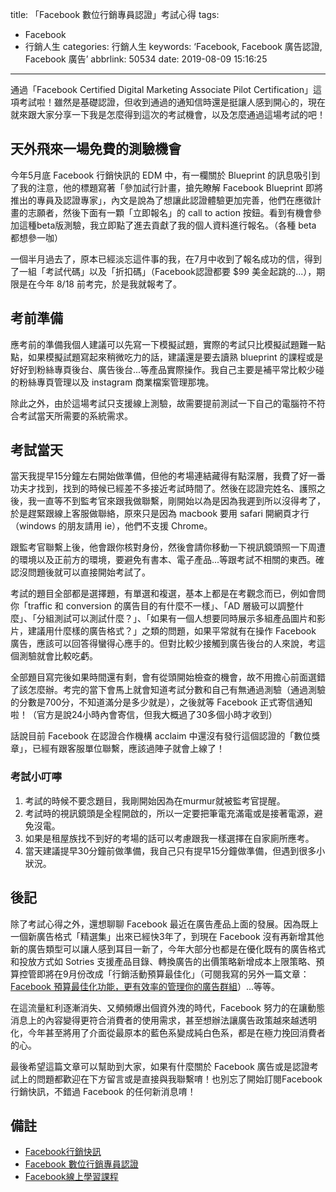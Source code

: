 title: 「Facebook 數位行銷專員認證」考試心得
tags:
  - Facebook
  - 行銷人生
categories: 行銷人生
keywords: ‘Facebook, Facebook 廣告認證, Facebook 廣告’
abbrlink: 50534
date: 2019-08-09 15:16:25
---

通過「Facebook Certified Digital Marketing Associate Pilot Certification」這項考試啦！雖然是基礎認證，但收到通過的通知信時還是挺讓人感到開心的，現在就來跟大家分享一下我是怎麼得到這次的考試機會，以及怎麼通過這場考試的吧！

<!--more-->

## 天外飛來一場免費的測驗機會
今年5月底 Facebook 行銷快訊的 EDM 中，有一欄關於 Blueprint 的訊息吸引到了我的注意，他的標題寫著「參加試行計畫，搶先瞭解 Facebook Blueprint 即將推出的專員及認證專家」，內文是說為了想讓此認證體驗更加完善，他們在應徵計畫的志願者，然後下面有一顆「立即報名」的 call to action 按鈕。看到有機會參加這種beta版測驗，我立即點了進去貢獻了我的個人資料進行報名。（各種 beta 都想參一咖）

一個半月過去了，原本已經淡忘這件事的我，在7月中收到了報名成功的信，得到了一組「考試代碼」以及「折扣碼」（Facebook認證都要 $99 美金起跳的...），期限是在今年 8/18 前考完，於是我就報考了。

## 考前準備
應考前的準備我個人建議可以先寫一下模擬試題，實際的考試只比模擬試題難一點點，如果模擬試題寫起來稍微吃力的話，建議還是要去讀熟 blueprint 的課程或是好好到粉絲專頁後台、廣告後台...等產品實際操作。我自己主要是補平常比較少碰的粉絲專頁管理以及 instagram 商業檔案管理那塊。

除此之外，由於這場考試只支援線上測驗，故需要提前測試一下自己的電腦符不符合考試當天所需要的系統需求。

## 考試當天
當天我提早15分鐘左右開始做準備，但他的考場連結藏得有點深層，我費了好一番功夫才找到，找到的時候已經差不多接近考試時間了。然後在認證完姓名、護照之後，我一直等不到監考官來跟我做聯繫，剛開始以為是因為我遲到所以沒得考了，於是趕緊跟線上客服做聯絡，原來只是因為 macbook 要用 safari 開網頁才行（windows 的朋友請用 ie），他們不支援 Chrome。

跟監考官聯繫上後，他會跟你核對身份，然後會請你移動一下視訊鏡頭照一下周遭的環境以及正前方的環境，要避免有書本、電子產品...等跟考試不相關的東西。確認沒問題後就可以直接開始考試了。

考試的題目全部都是選擇題，有單選和複選，基本上都是在考觀念而已，例如會問你「traffic 和 conversion 的廣告目的有什麼不一樣」、「AD 層級可以調整什麼」、「分組測試可以測試什麼？」、「如果有一個人想要同時展示多組產品圖片和影片，建議用什麼樣的廣告格式？」之類的問題，如果平常就有在操作 Facebook 廣告，應該可以回答得蠻得心應手的。但對比較少接觸到廣告後台的人來說，考這個測驗就會比較吃虧。

全部題目寫完後如果時間還有剩，會有從頭開始檢查的機會，故不用擔心前面選錯了該怎麼辦。考完的當下會馬上就會知道考試分數和自己有無通過測驗（通過測驗的分數是700分，不知道滿分是多少就是），之後就等 Facebook 正式寄信通知啦！（官方是說24小時內會寄信，但我大概過了30多個小時才收到）

話說目前 Facebook 在認證合作機構 acclaim 中還沒有發行這個認證的「數位獎章」，已經有跟客服單位聯繫，應該過陣子就會上線了！

### 考試小叮嚀
1. 考試的時候不要念題目，我剛開始因為在murmur就被監考官提醒。
2. 考試時的視訊鏡頭是全程開啟的，所以一定要把筆電充滿電或是接著電源，避免沒電。
3. 如果是租屋族找不到好的考場的話可以考慮跟我一樣選擇在自家廁所應考。
4. 當天建議提早30分鐘前做準備，我自己只有提早15分鐘做準備，但遇到很多小狀況。

## 後記
除了考試心得之外，還想聊聊 Facebook 最近在廣告產品上面的發展。因為既上一個新廣告格式「精選集」出來已經快3年了，到現在 Facebook 沒有再新增其他新的廣告類型可以讓人感到耳目一新了，今年大部分也都是在優化既有的廣告格式和投放方式如 Sotries 支援產品目錄、轉換廣告的出價策略新增成本上限策略、預算控管即將在9月份改成「行銷活動預算最佳化」（可閱我寫的另外一篇文章：[Facebook 預算最佳化功能，更有效率的管理你的廣告群組](~https://www.larrynote.com/marketing-life/7357/~)）...等等。

在這流量紅利逐漸消失、又頻頻爆出個資外洩的時代，Facebook 努力的在讓動態消息上的內容變得更符合消費者的使用需求，甚至想辦法讓廣告政策越來越透明化，今年甚至將用了介面從最原本的藍色系變成純白色系，都是在極力挽回消費者的心。

最後希望這篇文章可以幫助到大家，如果有什麼關於 Facebook 廣告或是認證考試上的問題都歡迎在下方留言或是直接與我聯繫唷！也別忘了開始訂閱Facebook 行銷快訊，不錯過 Facebook 的任何新消息唷！

## 備註
* [Facebook行銷快訊](https://www.facebook.com/business/news)
* [Facebook 數位行銷專員認證](https://www.facebook.com/business/learn/certification/exams/100-101?mkt_tok=eyJpIjoiTkdRMVptVTBZV1JpWXpFeiIsInQiOiJzTnBmTHpuZTY4bXMxemFNMHBVbG9YdFByZ0RKY1lcL01SNml6ZGhhcEI4NFRuODVPaEpvbDhWdGtrdGxaR2h3c2NDc29sSWdDOURkdUQwXC9XOEZkanNHa0R6cDZ1Sll0clpzQ2VobkRpV3ZhdkZ3Z2Y3UmVjbHlLcStTZGlHZTk5In0%3D)
* [Facebook線上學習課程](http://www.facebook.com/blueprint/certification) 

